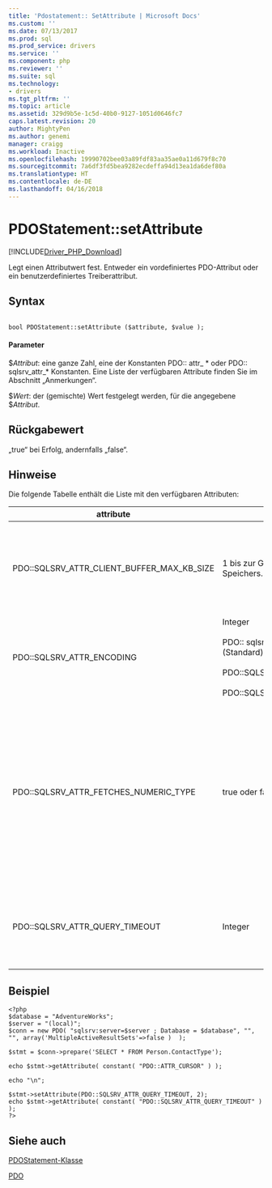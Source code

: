 ```yaml
---
title: 'Pdostatement:: SetAttribute | Microsoft Docs'
ms.custom: ''
ms.date: 07/13/2017
ms.prod: sql
ms.prod_service: drivers
ms.service: ''
ms.component: php
ms.reviewer: ''
ms.suite: sql
ms.technology:
- drivers
ms.tgt_pltfrm: ''
ms.topic: article
ms.assetid: 329d9b5e-1c5d-40b0-9127-1051d0646fc7
caps.latest.revision: 20
author: MightyPen
ms.author: genemi
manager: craigg
ms.workload: Inactive
ms.openlocfilehash: 19990702bee03a89fdf83aa35ae0a11d679f8c70
ms.sourcegitcommit: 7a6df3fd5bea9282ecdeffa94d13ea1da6def80a
ms.translationtype: HT
ms.contentlocale: de-DE
ms.lasthandoff: 04/16/2018
---
```

# <a name="pdostatementsetattribute"></a>PDOStatement::setAttribute
[!INCLUDE[Driver_PHP_Download](../../includes/driver_php_download.md)]

Legt einen Attributwert fest. Entweder ein vordefiniertes PDO-Attribut oder ein benutzerdefiniertes Treiberattribut.  
  
## <a name="syntax"></a>Syntax  
  
```  
  
bool PDOStatement::setAttribute ($attribute, $value );  
```  
  
#### <a name="parameters"></a>Parameter  
$*Attribut*: eine ganze Zahl, eine der Konstanten PDO:: attr_ * oder PDO:: sqlsrv_attr_\* Konstanten. Eine Liste der verfügbaren Attribute finden Sie im Abschnitt „Anmerkungen“.  
  
$*Wert*: der (gemischte) Wert festgelegt werden, für die angegebene $*Attribut*.  
  
## <a name="return-value"></a>Rückgabewert  
„true“ bei Erfolg, andernfalls „false“.  
  
## <a name="remarks"></a>Hinweise  
Die folgende Tabelle enthält die Liste mit den verfügbaren Attributen:  
  
|attribute|Werte|Description|  
|-------------|----------|---------------|  
|PDO::SQLSRV_ATTR_CLIENT_BUFFER_MAX_KB_SIZE|1 bis zur Grenze des PHP-Speichers.|Konfiguriert die Größe des Puffers, der das Resultset für einen clientseitigen Cursor enthält.<br /><br />Der Standardwert ist 10,240 KB (10 MB).<br /><br />Weitere Informationen zu clientseitigen Cursorn finden Sie unter [Cursortypen &#40;PDO_SQLSRV-Treiber&#41;](../../connect/php/cursor-types-pdo-sqlsrv-driver.md).|  
|PDO::SQLSRV_ATTR_ENCODING|Integer<br /><br />PDO:: sqlsrv_encoding_utf8 (Standard)<br /><br />PDO::SQLSRV_ENCODING_SYSTEM<br /><br />PDO::SQLSRV_ENCODING_BINARY|Legt die Zeichensatzcodierung fest, die vom Treiber verwendet wird, um mit dem Server zu kommunizieren.|  
|PDO::SQLSRV_ATTR_FETCHES_NUMERIC_TYPE|true oder false|Verarbeitet die numerische Abrufvorgängen von Spalten mit numerischen SQL-Typen (Bit, ganze Zahl, "smallint", "tinyint", "float" oder Echtzeit).<br /><br />Wenn Optionsflag für Verbindung "ATTR_STRINGIFY_FETCHES aktiviert ist, ist der Rückgabewert eine Zeichenfolge an, selbst wenn SQLSRV_ATTR_FETCHES_NUMERIC_TYPE auf.<br /><br />Wenn der zurückgegebene PDO-Typ in der Spalte binden PDO_PARAM_INT ist, ist der Rückgabewert aus einer Spalte mit ganzen Zahlen ein "Int", selbst wenn SQLSRV_ATTR_FETCHES_NUMERIC_TYPE deaktiviert ist.|  
|PDO::SQLSRV_ATTR_QUERY_TIMEOUT|Integer|Legt das Abfragetimeout in Sekunden fest.<br /><br />Standardmäßig wartet der Treiber unbegrenzt auf Ergebnisse. Negative Zahlen sind nicht zulässig.<br /><br />„0“ bedeutet „kein Timeout“.|  
  
## <a name="example"></a>Beispiel  
  
```  
<?php  
$database = "AdventureWorks";  
$server = "(local)";  
$conn = new PDO( "sqlsrv:server=$server ; Database = $database", "", "", array('MultipleActiveResultSets'=>false )  );  
  
$stmt = $conn->prepare('SELECT * FROM Person.ContactType');  
  
echo $stmt->getAttribute( constant( "PDO::ATTR_CURSOR" ) );  
  
echo "\n";  
  
$stmt->setAttribute(PDO::SQLSRV_ATTR_QUERY_TIMEOUT, 2);  
echo $stmt->getAttribute( constant( "PDO::SQLSRV_ATTR_QUERY_TIMEOUT" ) );  
?>  
```  
  
## <a name="see-also"></a>Siehe auch  
[PDOStatement-Klasse](../../connect/php/pdostatement-class.md)

[PDO](http://php.net/manual/book.pdo.php)  
  
